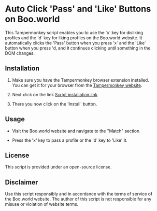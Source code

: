 # Auto Click 'Pass' and 'Like' Buttons on Boo.world

This Tampermonkey script enables you to use the 'x' key for disliking profiles and the 'd' key for liking profiles on the Boo.world website. It automatically clicks the 'Pass' button when you press 'x' and the 'Like' button when you press 'd, and it continues clicking until something in the DOM changes.

## Installation

1. Make sure you have the Tampermonkey browser extension installed. You can get it for your browser from the [Tampermonkey website](https://www.tampermonkey.net/).

2. Next click on the link [Script installation link](https://greasyfork.org/de/scripts/477250-auto-click-pass-and-like-buttons-on-boo-world).

3. There you now click on the 'Install' button.

## Usage

- Visit the Boo.world website and navigate to the "Match" section.

- Press the 'x' key to pass a profile or the 'd' key to 'Like' it.

## License

This script is provided under an open-source license.

## Disclaimer

Use this script responsibly and in accordance with the terms of service of the Boo.world website. The author of this script is not responsible for any misuse or violation of website terms.